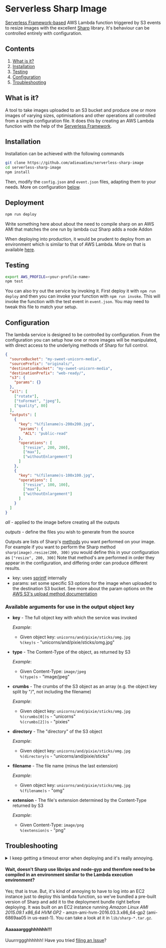 # Serverless Sharp Image
[Serverless Framework-based](https://www.github.com/serverless/serverless) AWS Lambda function triggered by S3 events to resize images with the excellent [Sharp](https://github.com/lovell/sharp) library. It's behaviour can be controlled entirely with configuration.

## Contents
1. [What is it?](#what-is-it)
1. [Installation](#installation)
1. [Testing](#testing)
1. [Configuration](#configuration)
1. [Troubleshooting](#troubleshooting)


## What is it?
A tool to take images uploaded to an S3 bucket and produce one or more images of varying sizes, optimisations and other operations all controlled from a simple configuration file. It does this by creating an AWS Lambda function with the help of the [Serverless Framework](https://www.github.com/serverless/serverless).


## Installation
Installation can be achieved with the following commands

```bash
git clone https://github.com/adieuadieu/serverless-sharp-image
cd serverless-sharp-image
npm install
```

Then, modify the `config.json` and `event.json` files, adapting them to your needs. More on configuration [below](#configuration).


## Deployment

```bash
npm run deploy
```
Write something here about about the need to compile sharp on an AWS AMI that matches the one run by lambda cuz Sharp adds a node Addon

When deploying into production, it would be prudent to deploy from an environment which is similar to that of AWS Lambda. More on that is available [here](http://sharp.readthedocs.io/en/stable/install/#aws-lambda).


## Testing

```bash
export AWS_PROFILE=<your-profile-name>
npm test
```

You can also try out the service by invoking it. First deploy it with `npm run deploy` and then you can invoke your function with `npm run invoke`. This will invoke the function with the test event in `event.json`. You may need to tweak this file to match your setup.


## Configuration
The lambda service is designed to be controlled by configuration. From the configuration you can setup how one or more images will be manipulated, with direct access to the underlying methods of Sharp for full control.

```json
{
  "sourceBucket": "my-sweet-unicorn-media",
  "sourcePrefix": "originals/",
  "destinationBucket": "my-sweet-unicorn-media",
  "destinationPrefix": "web-ready/",
  "s3": {
    "params": {}
  },
  "all": [
    ["rotate"],
    ["toFormat", "jpeg"],
    ["quality", 80]
  ],
  "outputs": [
    {
      "key": "%(filename)s-200x200.jpg",
      "params": {
        "ACL": "public-read"
      },
      "operations": [
        ["resize", 200, 200],
        ["max"],
        ["withoutEnlargement"]
      ]
    },
    {
      "key": "%(filename)s-100x100.jpg",
      "operations": [
        ["resize", 100, 100],
        ["max"],
        ["withoutEnlargement"]
      ]
    }
  ]
}

```

*all* - applied to the image before creating all the outputs

*outputs* - define the files you wish to generate from the source

Outputs are lists of Sharp's [methods](http://sharp.readthedocs.io/en/stable/api/#resizing) you want performed on your image. For example if you want to perform the Sharp method `sharp(image).resize(200, 300)` you would define this in your configuration as `["resize", 200, 300]`
Note that method's are performed in order they appear in the configuration, and differing order can produce different results.

- key: uses [sprintf](https://github.com/alexei/sprintf.js) internally
- params: set some specific S3 options for the image when uploaded to the destination S3 bucket. See more about the param options on the [AWS S3's upload method documentation](http://docs.aws.amazon.com/AWSJavaScriptSDK/latest/AWS/S3.html#upload-property)

### Available arguments for use in the output object key

- **key** -
  The full object key with which the service was invoked
  
  *Example*:
  - Given object key: `unicorns/and/pixie/sticks/omg.jpg`  
    `%(key)s` - "unicorns/and/pixie/sticks/omg.jpg"
    
- **type** -
  The Content-Type of the object, as returned by S3
  
  *Example*:
  - Given Content-Type: `image/jpeg`  
    `%(type)s` - "image/jpeg"

- **crumbs** -
  The crumbs of the S3 object as an array (e.g. the object key split by "/", not including the filename)
  
  *Example*:
   - Given object key: `unicorns/and/pixie/sticks/omg.jpg`  
    `%(crumbs[0])s` - "unicorns"  
    `%(crumbs[2])s` - "pixies"  
 
- **directory** -
  The "directory" of the S3 object
  
  *Example*:  
  - Given object key: `unicorns/and/pixie/sticks/omg.jpg`  
    `%(directory)s` - "unicorns/and/pixie/sticks" 
    
- **filename** -
  The file name (minus the last extension)

  *Example*:  
  - Given object key: `unicorns/and/pixie/sticks/omg.jpg`  
    `%(filename)s` - "omg"

- **extension** -
  The file's extension determined by the Content-Type returned by S3
  
  *Example*:  
  - Given Content-Type: `image/png`  
    `%(extension)s` - "png"  


## Troubleshooting

<details>
  <summary>I keep getting a timeout error when deploying and it's really annoying.</summary>
  Indeed, that is annoying. I had the same problem, and so that's why it's now here in this troubleshooting section. This may be an issue in the underlying AWS SDK when using a slower Internet connection. Try changing the `AWS_CLIENT_TIMEOUT` environment variable to a higher value. For example, in your command prompt enter the following and try deploying again:

```bash
export AWS_CLIENT_TIMEOUT=3000000
```
</details>

#### Wait, doesn't Sharp use libvips and node-gyp and therefore need to be compiled in an environment similar to the Lambda execution environment?
Yes; that is true. But, it's kind of annoying to have to log into an EC2 instance just to deploy this lambda function, so we've bundled a pre-built version of Sharp and add it to the deployment bundle right before deploying. It was built on an EC2 instance running *Amazon Linux AMI 2015.09.1 x86_64 HVM GP2* - amzn-ami-hvm-2016.03.3.x86_64-gp2 (ami-6869aa05 in us-east-1). You can take a look at it in `lib/sharp-*.tar.gz`.

#### Aaaaaarggghhhhhh!!!
Uuurrrggghhhhhh! Have you tried [filing an Issue](https://github.com/adieuadieu/serverless-sharp-image/issues/new)?


